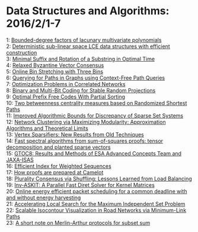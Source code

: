 # Data Structures and Algorithms: 2016/2/1-7  
1: [Bounded-degree factors of lacunary multivariate polynomials](https://doi.org/10.48550/arXiv.1412.3570)  
2: [Deterministic sub-linear space LCE data structures with efficient  construction](https://doi.org/10.48550/arXiv.1601.07670)  
3: [Minimal Suffix and Rotation of a Substring in Optimal Time](https://doi.org/10.48550/arXiv.1601.08051)  
4: [Relaxed Byzantine Vector Consensus](https://doi.org/10.48550/arXiv.1601.08067)  
5: [Online Bin Stretching with Three Bins](https://doi.org/10.48550/arXiv.1404.5569)  
6: [Querying for Paths in Graphs using Context-Free Path Queries](https://doi.org/10.48550/arXiv.1502.02242)  
7: [Optimization Problems in Correlated Networks](https://doi.org/10.48550/arXiv.1502.06820)  
8: [Binary and Multi-Bit Coding for Stable Random Projections](https://doi.org/10.48550/arXiv.1503.06876)  
9: [Optimal Prefix Free Codes With Partial Sorting](https://doi.org/10.48550/arXiv.1602.00023)  
10: [Two betweenness centrality measures based on Randomized Shortest Paths](https://doi.org/10.48550/arXiv.1509.03147)  
11: [Improved Algorithmic Bounds for Discrepancy of Sparse Set Systems](https://doi.org/10.48550/arXiv.1601.03311)  
12: [Network Clustering via Maximizing Modularity: Approximation Algorithms  and Theoretical Limits](https://doi.org/10.48550/arXiv.1602.01016)  
13: [Vertex Sparsifiers: New Results from Old Techniques](https://doi.org/10.48550/arXiv.1006.4586)  
14: [Fast spectral algorithms from sum-of-squares proofs: tensor  decomposition and planted sparse vectors](https://doi.org/10.48550/arXiv.1512.02337)  
15: [GTOC8: Results and Methods of ESA Advanced Concepts Team and JAXA-ISAS](https://doi.org/10.48550/arXiv.1602.00849)  
16: [Efficient Index for Weighted Sequences](https://doi.org/10.48550/arXiv.1602.01116)  
17: [How proofs are prepared at Camelot](https://doi.org/10.48550/arXiv.1602.01295)  
18: [Plurality Consensus via Shuffling: Lessons Learned from Load Balancing](https://doi.org/10.48550/arXiv.1602.01342)  
19: [Inv-ASKIT: A Parallel Fast Diret Solver for Kernel Matrices](https://doi.org/10.48550/arXiv.1602.01376)  
20: [Online energy efficient packet scheduling for a common deadline with and  without energy harvesting](https://doi.org/10.48550/arXiv.1602.01560)  
21: [Accelerating Local Search for the Maximum Independent Set Problem](https://doi.org/10.48550/arXiv.1602.01659)  
22: [Scalable Isocontour Visualization in Road Networks via Minimum-Link  Paths](https://doi.org/10.48550/arXiv.1602.01777)  
23: [A short note on Merlin-Arthur protocols for subset sum](https://doi.org/10.48550/arXiv.1602.01819)  